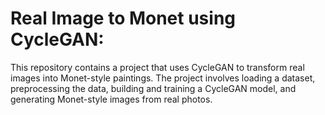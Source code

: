 # Real Image to Monet using CycleGAN:

This repository contains a project that uses CycleGAN to transform real images into Monet-style paintings. The project involves loading a dataset, preprocessing the data, building and training a CycleGAN model, and generating Monet-style images from real photos.
